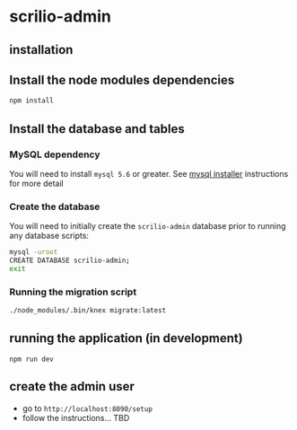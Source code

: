 # scrilio-admin

## installation

## Install the node modules dependencies
```bash
npm install

```

## Install the database and tables

### MySQL dependency

You will need to install `mysql 5.6` or greater. See [mysql installer](https://dev.mysql.com/downloads/installer/) instructions for more detail

### Create the database

You will need to initially create the `scrilio-admin` database prior to running any database scripts:

```bash
mysql -uroot
CREATE DATABASE scrilio-admin;
exit
```

### Running the migration script


```bash
./node_modules/.bin/knex migrate:latest
```

## running the application (in development)
```
npm run dev
```

## create the admin user
* go to `http://localhost:8090/setup`
* follow the instructions... TBD
